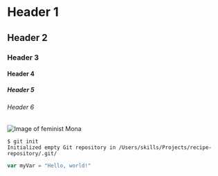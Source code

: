 # Header 1
## Header 2
### Header 3
#### Header 4
##### Header 5
###### Header 6
![Image of feminist Mona](https://octodex.github.com/images/mona-the-rivetertocat.png)
```
$ git init
Initialized empty Git repository in /Users/skills/Projects/recipe-repository/.git/
```
``` javascript
var myVar = "Hello, world!"
```
